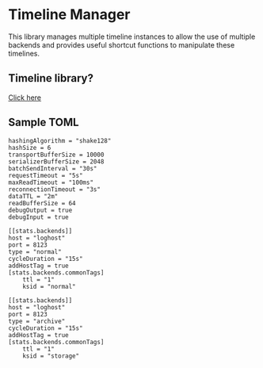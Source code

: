 # Timeline Manager
This library manages multiple timeline instances to allow the use of multiple backends and provides useful shortcut functions to manipulate these timelines.

## Timeline library?
[Click here](https://github.com/uol/timeline)

## Sample TOML
~~~
hashingAlgorithm = "shake128"
hashSize = 6
transportBufferSize = 10000
serializerBufferSize = 2048
batchSendInterval = "30s"
requestTimeout = "5s"
maxReadTimeout = "100ms"
reconnectionTimeout = "3s"
dataTTL = "2m"
readBufferSize = 64
debugOutput = true
debugInput = true

[[stats.backends]]
host = "loghost"
port = 8123
type = "normal"
cycleDuration = "15s"
addHostTag = true
[stats.backends.commonTags]
    ttl = "1"
    ksid = "normal"

[[stats.backends]]
host = "loghost"
port = 8123
type = "archive"
cycleDuration = "15s"
addHostTag = true
[stats.backends.commonTags]
    ttl = "1"
    ksid = "storage"